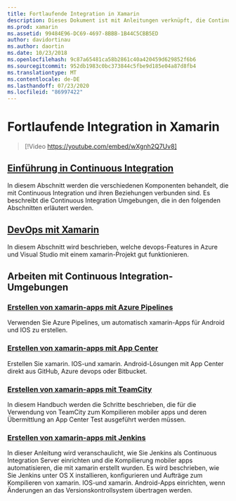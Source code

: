 ```yaml
---
title: Fortlaufende Integration in Xamarin
description: Dieses Dokument ist mit Anleitungen verknüpft, die Continuous Integration mit xamarin beschreiben. Verknüpfter Inhalt bietet einen Überblick über Continuous Integration und erläutert App Center Build, TeamCity und Jenkins.
ms.prod: xamarin
ms.assetid: 99484E96-DC69-4697-8BBB-1B44C5CBB5ED
author: davidortinau
ms.author: daortin
ms.date: 10/23/2018
ms.openlocfilehash: 9c87a65481ca58b2861c40a420459d629852f6b6
ms.sourcegitcommit: 952db1983c0bc373844c5fbe9d185e04a87d8fb4
ms.translationtype: MT
ms.contentlocale: de-DE
ms.lasthandoff: 07/23/2020
ms.locfileid: "86997422"
---
```

# <a name="continuous-integration-with-xamarin"></a>Fortlaufende Integration in Xamarin

> [!Video https://youtube.com/embed/wXgnh2Q7Uv8]

## <a name="introduction-to-continuous-integration"></a>[Einführung in Continuous Integration](~/tools/ci/intro-to-ci.md)

In diesem Abschnitt werden die verschiedenen Komponenten behandelt, die mit Continuous Integration und ihren Beziehungen verbunden sind. Es beschreibt die Continuous Integration Umgebungen, die in den folgenden Abschnitten erläutert werden.

## <a name="devops-with-xamarin"></a>[DevOps mit Xamarin](~/tools/ci/devops.md)

In diesem Abschnitt wird beschrieben, welche devops-Features in Azure und Visual Studio mit einem xamarin-Projekt gut funktionieren.

## <a name="working-with-continuous-integration-environments"></a>Arbeiten mit Continuous Integration-Umgebungen

### <a name="build-xamarin-apps-with-azure-pipelines"></a>[Erstellen von xamarin-apps mit Azure Pipelines](https://docs.microsoft.com/azure/devops/pipelines/languages/xamarin/)

Verwenden Sie Azure Pipelines, um automatisch xamarin-Apps für Android und IOS zu erstellen.

### <a name="build-xamarin-apps-using-app-center"></a>[Erstellen von xamarin-apps mit App Center](https://docs.microsoft.com/appcenter/build/xamarin/)

Erstellen Sie xamarin. IOS-und xamarin. Android-Lösungen mit App Center direkt aus GitHub, Azure devops oder Bitbucket.

### <a name="build-xamarin-apps-with-teamcity"></a>[Erstellen von xamarin-apps mit TeamCity](~/tools/ci/teamcity.md)

In diesem Handbuch werden die Schritte beschrieben, die für die Verwendung von TeamCity zum Kompilieren mobiler apps und deren Übermittlung an App Center Test ausgeführt werden müssen.

### <a name="build-xamarin-apps-with-jenkins"></a>[Erstellen von xamarin-apps mit Jenkins](~/tools/ci/jenkins-walkthrough.md)

In dieser Anleitung wird veranschaulicht, wie Sie Jenkins als Continuous Integration Server einrichten und die Kompilierung mobiler apps automatisieren, die mit xamarin erstellt wurden. Es wird beschrieben, wie Sie Jenkins unter OS X installieren, konfigurieren und Aufträge zum Kompilieren von xamarin. IOS-und xamarin. Android-Apps einrichten, wenn Änderungen an das Versionskontrollsystem übertragen werden.
